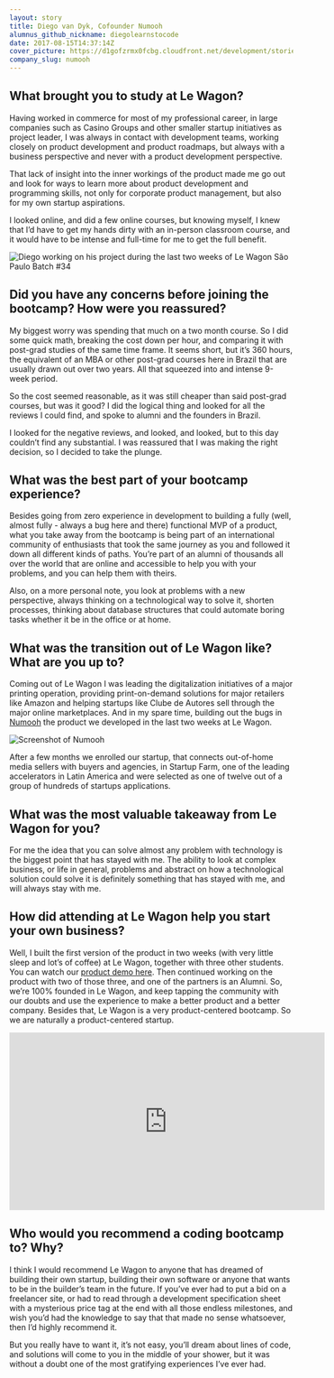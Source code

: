```yaml
---
layout: story
title: Diego van Dyk, Cofounder Numooh
alumnus_github_nickname: diegolearnstocode
date: 2017-08-15T14:37:14Z
cover_picture: https://d1gofzrmx0fcbg.cloudfront.net/development/stories/pictures/000/000/017/cover/test-2.jpg?1502809326
company_slug: numooh
---
```


## What brought you to study at Le Wagon?

Having worked in commerce for most of my professional career, in large companies such as Casino Groups and other smaller startup initiatives as project leader, I was always in contact with development teams, working closely on product development and product roadmaps, but always with a business perspective and never with a product development perspective.

That lack of insight into the inner workings of the product made me go out and look for ways to learn more about product development and programming skills, not only for corporate product management, but also for my own startup aspirations.

I looked online, and did a few online courses, but knowing myself, I knew that I’d have to get my hands dirty with an in-person classroom course, and it would have to be intense and full-time for me to get the full benefit.

<p><img src="https://raw.githubusercontent.com/lewagon/www-images/master/testimonials/diegovandyke/2017-08-15-numooh-2.jpg" alt="Diego working on his project during the last two weeks of Le Wagon São Paulo Batch #34"></p>

## Did you have any concerns before joining the bootcamp? How were you reassured?

My biggest worry was spending that much on a two month course. So I did some quick math, breaking the cost down per hour, and comparing it with post-grad studies of the same time frame. It seems short, but it’s 360 hours, the equivalent of an MBA or other post-grad courses here in Brazil that are usually drawn out over two years. All that squeezed into and intense 9-week period.

So the cost seemed reasonable, as it was still cheaper than said post-grad courses, but was it good? I did the logical thing and looked for all the reviews I could find, and spoke to alumni and the founders in Brazil.

I looked for the negative reviews, and looked, and looked, but to this day couldn’t find any substantial. I was reassured that I was making the right decision, so I decided to take the plunge.

## What was the best part of your bootcamp experience?

Besides going from zero experience in development to building a fully (well, almost fully - always a bug here and there) functional MVP of a product, what you take away from the bootcamp is being part of an international community of enthusiasts that took the same journey as you and followed it down all different kinds of paths. You’re part of an alumni of thousands all over the world that are online and accessible to help you with your problems, and you can help them with theirs.

Also, on a more personal note, you look at problems with a new perspective, always thinking on a technological way to solve it, shorten processes, thinking about database structures that could automate boring tasks whether it be in the office or at home.

## What was the transition out of Le Wagon like? What are you up to?

Coming out of Le Wagon I was leading the digitalization initiatives of a major printing operation, providing print-on-demand solutions for major retailers like Amazon and helping startups like Clube de Autores sell through the major online marketplaces. And in my spare time, building out the bugs in [Numooh](http://numooh.com.br/) the product we developed in the last two weeks at Le Wagon.

<p><img src="https://raw.githubusercontent.com/lewagon/www-images/master/testimonials/diegovandyke/2017-08-15-numooh-1.jpg" alt="Screenshot of Numooh"></p>

After a few months we enrolled our startup, that connects out-of-home media sellers with buyers and agencies, in Startup Farm, one of the leading accelerators in Latin America and were selected as one of twelve out of a group of hundreds of startups applications.

## What was the most valuable takeaway from Le Wagon for you?

For me the idea that you can solve almost any problem with technology is the biggest point that has stayed with me. The ability to look at complex business, or life in general, problems and abstract on how a technological solution could solve it is definitely something that has stayed with me, and will always stay with me.

## How did attending at Le Wagon help you start your own business?

Well, I built the first version of the product in two weeks (with very little sleep and lot’s of coffee) at Le Wagon, together with three other students. You can watch our [product demo here](https://www.lewagon.com/demoday/34/numooh). Then continued working on the product with two of those three, and one of the partners is an Alumni. So, we’re 100% founded in Le Wagon, and keep tapping the community with our doubts and use the experience to make a better product and a better company. Besides that, Le Wagon is a very product-centered bootcamp. So we are naturally a product-centered startup.

<div class="video-container">
  <div class="video-wrapper">
    <iframe width="560" height="315" src="https://www.youtube.com/embed/zd9nbSmVO4I" frameborder="0" allowfullscreen></iframe>
  </div>
</div>

## Who would you recommend a coding bootcamp to? Why?

I think I would recommend Le Wagon to anyone that has dreamed of building their own startup, building their own software or anyone that wants to be in the builder’s team in the future. If you’ve ever had to put a bid on a freelancer site, or had to read through a development specification sheet with a mysterious price tag at the end with all those endless milestones, and wish you’d had the knowledge to say that that made no sense whatsoever, then I’d highly recommend it.

But you really have to want it, it’s not easy, you’ll dream about lines of code, and solutions will come to you in the middle of your shower, but it was without a doubt one of the most gratifying experiences I’ve ever had.
